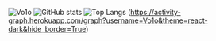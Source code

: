 ![Vo1o](https://github-readme-streak-stats.herokuapp.com/?user=Vo1o&theme=react&border=61dafb&hide_border=TRUE) 
![GitHub stats](https://github-readme-stats.vercel.app/api?username=Vo1o&show_icons=true&theme=react) 
![Top Langs](https://github-readme-stats.vercel.app/api/top-langs/?username=Vo1o&hide=TeX&layout=compact&theme=react) 
(https://activity-graph.herokuapp.com/graph?username=Vo1o&theme=react-dark&hide_border=True)
